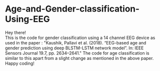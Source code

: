 # Age-and-Gender-classification-Using-EEG
Hey there! <br>
This is the code for gender classification using a 14 channel EEG device as used in the paper : "Kaushik, Pallavi et al. (2018). “EEG-based age and gender prediction using deep BLSTM-LSTM network
model”. In: IEEE Sensors Journal 19.7, pp. 2634–2641."
The code for age classification is similar to this apart from a slight change as mentioned in the above paper.
<br>Happy coding!
